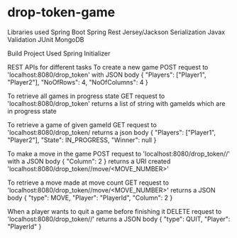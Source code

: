 # drop-token-game

Libraries used
Spring Boot
Spring Rest
Jersey/Jackson Serialization
Javax Validation
JUnit
MongoDB

Build Project
Used Spring Initializer

REST APIs for different tasks
To create a new game
POST request to 'localhost:8080/drop_token' with JSON body
  {
    "Players": ["Player1", "Player2"],
    "NoOfRows": 4,
    "NoOfColumns": 4
   }
   
 To retrieve all games in progress state
 GET request to 'localhost:8080/drop_token'
 returns a list of string with gameIds which are in progress state
 
 To retrieve a game of given gameId
 GET request to 'localhost:8080/drop_token/<GENERATED ID>
 returns a json body
    {
      "Players": ["Player1", "Player2"],
      "State": IN_PROGRESS,
      "Winner": null
    }
    
To make a move in the game
POST request to 'localhost:8080/drop_token/<GAMEID>/<PlayerID>'
with a JSON body
    {
      "Column": 2
     }
returns a URI created 'localhost:8080/drop_token/<GAMEID>/move/<MOVE_NUMBER>'

To retrieve a move made at move count
GET request to 'localhost:8080/drop_token/<GAMEID>/move/<MOVE_NUMBER>'
returns a JSON body
    {
      "type": MOVE,
      "Player": "PlayerId",
      "Column": 2
     }
    
When a player wants to quit a game before finishing it
DELETE request to 'localhost:8080/drop_token/<GAMEID>/<PlayerID>'
returns a JSON body
    {
      "type": QUIT,
      "Player": "PlayerId"
    }
 
